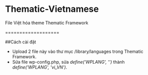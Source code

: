 Thematic-Vietnamese
===================

File Việt hóa theme Thematic Framework

===================

##Cách cài đặt
- Upload 2 file này vào thư mục /library/languages trong Thematic Framework.
- Sửa file wp-config.php, sửa *define('WPLANG', '')* thành *define('WPLANG', 'vi_VN')*.
